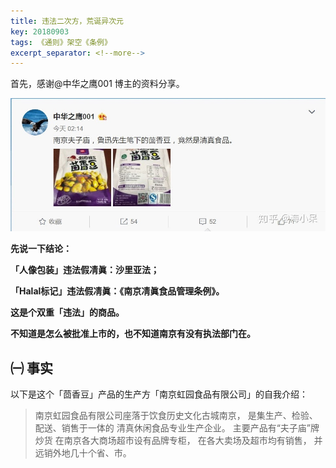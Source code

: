 ```yaml
---
title: 违法二次方，荒诞异次元
key: 20180903
tags: 《通则》架空《条例》
excerpt_separator: <!--more-->
---
```


​首先，感谢@中华之鹰001 博主的资料分享。

![20180903_154749_001](/assets/images/20180903_154749_001.jpg)

**先说一下结论：**

**「人像包装」违法假凊眞：沙里亚法；**

**「Halal标记」违法假凊眞：《南京凊眞食品管理条例》。**

**这是个双重「违法」的商品。**

**不知道是怎么被批准上市的，也不知道南京有没有执法部门在。**


## ㈠ 事实

以下是这个「茴香豆」产品的生产方「南京虹园食品有限公司」的自我介绍：

>南京虹园食品有限公司座落于饮食历史文化古城南京，
是集生产、检验、配送、销售于一体的
清真休闲食品专业生产企业。
主要产品有“夫子庙”牌炒货
在南京各大商场超市设有品牌专柜，
在各大卖场及超市均有销售，
并远销外地几十个省、市。​
